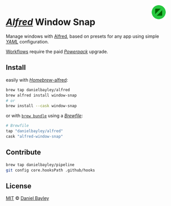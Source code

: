 <img src="icon.svg" width="10%" align="right">

_[Alfred]_ Window Snap
======================
Manage windows with [Alfred], based on presets for any app using simple _[YAML]_ configuration.

[Workflows] require the paid _[Powerpack]_ upgrade.

Install
-------
easily with _[Homebrew]_[-alfred]:
~~~ sh
brew tap danielbayley/alfred
brew alfred install window-snap
# or
brew install --cask window-snap
~~~
or with [`brew bundle`] using a _[Brewfile]_:
~~~ rb
# Brewfile
tap "danielbayley/alfred"
cask "alfred-window-snap"
~~~

Contribute
----------
~~~ sh
brew tap danielbayley/pipeline
git config core.hooksPath .github/hooks
~~~

License
-------
[MIT] © [Daniel Bayley]

[MIT]:              LICENSE.md
[Daniel Bayley]:    https://github.com/danielbayley

[alfred]:           http://alfredapp.com
[powerpack]:        https://alfredapp.com/powerpack
[workflows]:        http://alfredapp.com/workflows

[homebrew]:         https://brew.sh
[-alfred]:          https://github.com/danielbayley/homebrew-alfred#readme
[`brew bundle`]:    https://docs.brew.sh/Manpage#bundle-subcommand
[brewfile]:         https://github.com/Homebrew/homebrew-bundle#usage

[yaml]:             https://yaml.org
